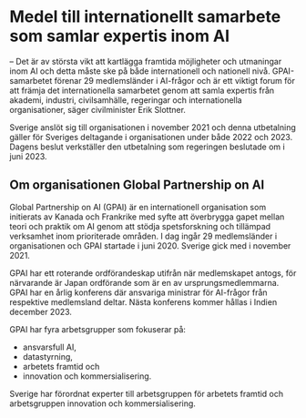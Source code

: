 # Medel till internationellt samarbete som samlar expertis inom AI

– Det är av största vikt att kartlägga framtida möjligheter och utmaningar inom AI och detta måste ske på både internationell och nationell nivå. GPAI\-samarbetet förenar 29 medlemsländer i AI\-frågor och är ett viktigt forum för att främja det internationella samarbetet genom att samla expertis från akademi, industri, civilsamhälle, regeringar och internationella organisationer, säger civilminister Erik Slottner.

Sverige anslöt sig till organisationen i november 2021 och denna utbetalning gäller för Sveriges deltagande i organisationen under både 2022 och 2023\. Dagens beslut verkställer den utbetalning som regeringen beslutade om i juni 2023\.

## Om organisationen Global Partnership on AI

Global Partnership on AI (GPAI) är en internationell organisation som initierats av Kanada och Frankrike med syfte att överbrygga gapet mellan teori och praktik om AI genom att stödja spetsforskning och tillämpad verksamhet inom prioriterade områden. I dag ingår 29 medlemsländer i organisationen och GPAI startade i juni 2020\. Sverige gick med i november 2021\.

GPAI har ett roterande ordförandeskap utifrån när medlemskapet antogs, för närvarande är Japan ordförande som är en av ursprungsmedlemmarna. GPAI har en årlig konferens där ansvariga ministrar för AI\-frågor från respektive medlemsland deltar. Nästa konferens kommer hållas i Indien december 2023\.

GPAI har fyra arbetsgrupper som fokuserar på:

* ansvarsfull AI,
* datastyrning,
* arbetets framtid och
* innovation och kommersialisering.

Sverige har förordnat experter till arbetsgruppen för arbetets framtid och arbetsgruppen innovation och kommersialisering.

